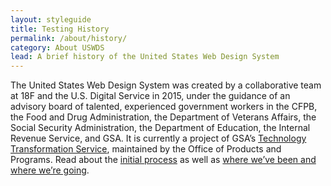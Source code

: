 ```yaml
---
layout: styleguide
title: Testing History
permalink: /about/history/
category: About USWDS
lead: A brief history of the United States Web Design System
---
```


The United States Web Design System was created by a collaborative team at 18F and the U.S. Digital Service in 2015, under the guidance of an advisory board of talented, experienced government workers in the CFPB, the Food and Drug Administration, the Department of Veterans Affairs, the Social Security Administration, the Department of Education, the Internal Revenue Service, and GSA. It is currently a project of GSA’s [Technology Transformation Service](https://www.gsa.gov/about-us/organization/federal-acquisition-service/technology-transformation-services), maintained by the Office of Products and Programs. Read about the [initial process](https://18f.gsa.gov/2015/09/28/web-design-standards/) as well as [where we’ve been and where we’re going](https://designsystem.digital.gov/whats-new/updates/2017/12/20/2017-where-weve-been-where-were-going/).
